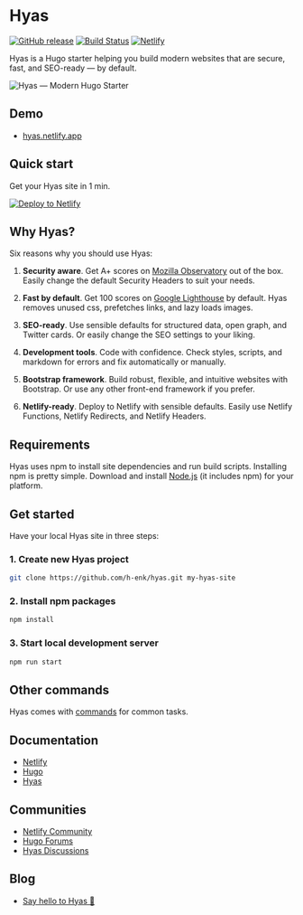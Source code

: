 # Hyas

[![GitHub release](https://img.shields.io/github/release/h-enk/hyas.svg?style=flat-square)](https://github.com/h-enk/hyas/releases)
[![Build Status](https://img.shields.io/travis/h-enk/hyas.svg?style=flat-square)](https://travis-ci.com/h-enk/hyas)
[![Netlify](https://img.shields.io/netlify/895a161c-86be-48a2-8c57-a8c5d68cd1a4?style=flat-square)](https://hyas.netlify.com/)

Hyas is a Hugo starter helping you build modern websites that are secure, fast, and SEO-ready — by default.

![Hyas — Modern Hugo Starter](https://raw.githubusercontent.com/h-enk/hyas/master/images/tn.png)

## Demo

- [hyas.netlify.app](https://hyas.netlify.app/)

## Quick start

Get your Hyas site in 1 min.

[![Deploy to Netlify](https://www.netlify.com/img/deploy/button.svg)](https://app.netlify.com/start/deploy?repository=https://github.com/h-enk/hyas)

## Why Hyas?

Six reasons why you should use Hyas:

1. __Security aware__. Get A+ scores on [Mozilla Observatory](https://observatory.mozilla.org/analyze/hyas.netlify.app) out of the box. Easily change the default Security Headers to suit your needs.

2. __Fast by default__. Get 100 scores on [Google Lighthouse](https://googlechrome.github.io/lighthouse/viewer/?gist=8b7aec005ae7b9e128ad5c4e2f125fea) by default. Hyas removes unused css, prefetches links, and lazy loads images.

3. __SEO-ready__. Use sensible defaults for structured data, open graph, and Twitter cards. Or easily change the SEO settings to your liking.

4. __Development tools__. Code with confidence. Check styles, scripts, and markdown for errors and fix automatically or manually.

5. __Bootstrap framework__. Build robust, flexible, and intuitive websites with Bootstrap. Or use any other front-end framework if you prefer.

6. __Netlify-ready__. Deploy to Netlify with sensible defaults. Easily use Netlify Functions, Netlify Redirects, and Netlify Headers.

## Requirements

Hyas uses npm to install site dependencies and run build scripts. Installing npm is pretty simple. Download and install [Node.js](https://nodejs.org/) (it includes npm) for your platform.

## Get started

Have your local Hyas site in three steps:

### 1. Create new Hyas project

```bash
git clone https://github.com/h-enk/hyas.git my-hyas-site
```

### 2. Install npm packages

```bash
npm install
```

### 3. Start local development server

```bash
npm run start
```

## Other commands

Hyas comes with [commands](https://gethyas.com/docs/prologue/commands/) for common tasks.

## Documentation

- [Netlify](https://docs.netlify.com/)
- [Hugo](https://gohugo.io/documentation/)
- [Hyas](https://gethyas.com/)

## Communities

- [Netlify Community](https://community.netlify.com/)
- [Hugo Forums](https://discourse.gohugo.io/)
- [Hyas Discussions](https://github.com/h-enk/hyas/discussions)

## Blog
<!--START_SECTION:feed-->
* [Say hello to Hyas 👋](https:&#x2F;&#x2F;gethyas.com&#x2F;blog&#x2F;say-hello-to-hyas&#x2F;)
<!--END_SECTION:feed-->